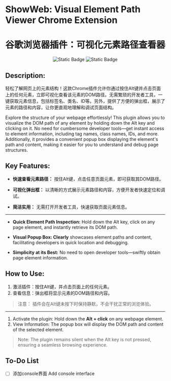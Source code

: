 # ShowWeb: Visual Element Path Viewer Chrome Extension
# 谷歌浏览器插件：可视化元素路径查看器
<p align="center">
<img alt="Static Badge" src="https://img.shields.io/badge/Node.js-v18.17.1-orange">
  <img alt="Static Badge" src="https://img.shields.io/badge/Chrome-v119.0.6045.160-lightgreen">
  <br>
</p>

## Description:
轻松了解网页上的元素结构！这款Chrome插件允许你通过按住Alt键并点击页面上的任何元素，立即可视化查看该元素的DOM路径。无需繁琐的开发者工具，一键获取元素信息，包括标签名、类名、ID等。另外，提供了方便的弹出框，展示了元素的路径和内容，让你更直观地理解和调试页面结构。

Explore the structure of your webpage effortlessly! This plugin allows you to visualize the DOM path of any element by holding down the Alt key and clicking on it. No need for cumbersome developer tools—get instant access to element information, including tag names, class names, IDs, and more. Additionally, it provides a convenient popup box displaying the element's path and content, making it easier for you to understand and debug page structures.

## Key Features:
- **快速查看元素路径：** 按住Alt键，点击任意页面元素，即可获取其DOM路径。

- **可视化弹出框：** 以清晰的方式展示元素路径和内容，方便开发者快速定位和调试。

- **简洁实用：** 无需打开开发者工具，快速获取页面元素信息。

---

- **Quick Element Path Inspection:** Hold down the Alt key, click on any page element, and instantly retrieve its DOM path.

- **Visual Popup Box: Clearly** showcases element paths and content, facilitating developers in quick location and debugging.

- **Simplicity at its Best:** No need to open developer tools—swiftly obtain page element information.

## How to Use:
1. 激活插件：按住Alt键，并点击页面上的任何元素。
2. 查看信息：弹出框将显示元素的DOM路径和内容。

>注意： 插件会在Alt键未按下时保持静默，不会干扰正常的浏览体验。
---
1. Activate the plugin: Hold down the **Alt + click** on any webpage element.
2. View Information: The popup box will display the DOM path and content of the selected element.


>Note: The plugin remains silent when the Alt key is not pressed, ensuring a seamless browsing experience.

## To-Do List
- [ ]  添加console界面 Add console interface


